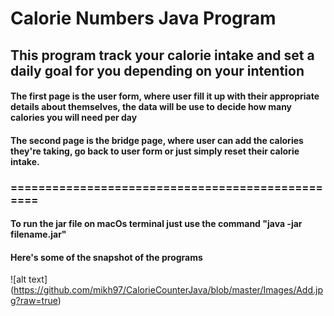 # Calorie Numbers Java Program

## This program track your calorie intake and set a daily goal for you depending on your intention

#### The first page is the user form, where user fill it up with their appropriate details about themselves, the data will be use to decide how many calories you will need per day

#### The second page is the bridge page, where user can add the calories they're taking, go back to user form or just simply reset their calorie intake.

### =================================================

#### To run the jar file on macOs terminal just use the command "java -jar filename.jar"

#### Here's some of the snapshot of the programs

![alt text] (https://github.com/mikh97/CalorieCounterJava/blob/master/Images/Add.jpg?raw=true)

